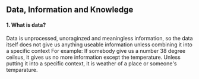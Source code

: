 ## Data, Information and Knowledge
#### 1. What is data?
Data is unprocessed, unoraginzed and meaningless information, so the data itself does not give us anything useable information unless combining it into a specific context
For example: If somebody give us a number 38 degree ceilsus, it gives us no more information except the temperature. Unless putting it into a specific context, it is weather of a place or someone's temparature.
